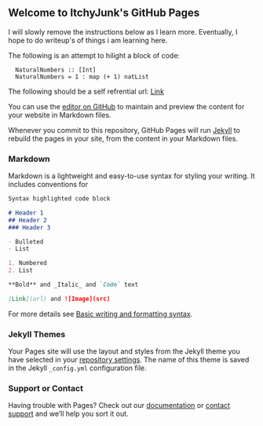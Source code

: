 ## Welcome to ItchyJunk's GitHub Pages

I will slowly remove the instructions below as I learn more. Eventually, I hope to do writeup's of things i am learning here.

The following is an attempt to hilight a block of code:
``` 
  NaturalNumbers :: [Int]
  NaturalNumbers = 1 : map (+ 1) natList
```

The following should be a self refrential url:
[Link](https://itchyjunk.github.io/LearnPages/)

You can use the [editor on GitHub](https://github.com/ItchyJunk/LearnPages/edit/gh-pages/index.md) to maintain and preview the content for your website in Markdown files.

Whenever you commit to this repository, GitHub Pages will run [Jekyll](https://jekyllrb.com/) to rebuild the pages in your site, from the content in your Markdown files.

### Markdown

Markdown is a lightweight and easy-to-use syntax for styling your writing. It includes conventions for

```markdown
Syntax highlighted code block

# Header 1
## Header 2
### Header 3

- Bulleted
- List

1. Numbered
2. List

**Bold** and _Italic_ and `Code` text

[Link](url) and ![Image](src)
```

For more details see [Basic writing and formatting syntax](https://docs.github.com/en/github/writing-on-github/getting-started-with-writing-and-formatting-on-github/basic-writing-and-formatting-syntax).

### Jekyll Themes

Your Pages site will use the layout and styles from the Jekyll theme you have selected in your [repository settings](https://github.com/ItchyJunk/LearnPages/settings/pages). The name of this theme is saved in the Jekyll `_config.yml` configuration file.

### Support or Contact

Having trouble with Pages? Check out our [documentation](https://docs.github.com/categories/github-pages-basics/) or [contact support](https://support.github.com/contact) and we’ll help you sort it out.
